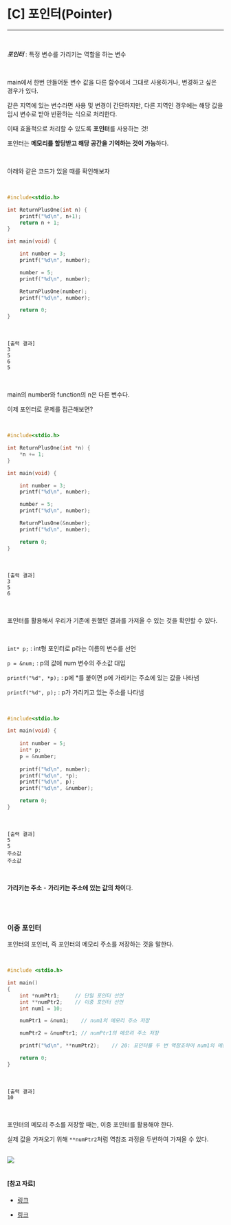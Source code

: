 # [C] 포인터(Pointer)

---

<br>

***포인터*** : 특정 변수를 가리키는 역할을 하는 변수

<br>

main에서 한번 만들어둔 변수 값을 다른 함수에서 그대로 사용하거나, 변경하고 싶은 경우가 있다.

같은 지역에 있는 변수라면 사용 및 변경이 간단하지만, 다른 지역인 경우에는 해당 값을 임시 변수로 받아 반환하는 식으로 처리한다.

이때 효율적으로 처리할 수 있도록 **포인터**를 사용하는 것!

포인터는 **메모리를 할당받고 해당 공간을 기억하는 것이 가능**하다.

<br>

아래와 같은 코드가 있을 때를 확인해보자

<br>

```cpp
#include<stdio.h>

int ReturnPlusOne(int n) {
    printf("%d\n", n+1);
	return n + 1;
}

int main(void) {

	int number = 3;
	printf("%d\n", number);

	number = 5;
	printf("%d\n", number);

	ReturnPlusOne(number);
	printf("%d\n", number);

	return 0;
}
```

<br>

```
[출력 결과]
3
5
6
5
```

<br>

main의 number와 function의 n은 다른 변수다.

이제 포인터로 문제를 접근해보면?

<br>

```cpp
#include<stdio.h>

int ReturnPlusOne(int *n) {
	*n += 1;
}

int main(void) {

	int number = 3;
	printf("%d\n", number);

	number = 5;
	printf("%d\n", number);

	ReturnPlusOne(&number);
	printf("%d\n", number);

	return 0;
}
```

<br>

```
[출력 결과]
3
5
6
```

<br>

포인터를 활용해서 우리가 기존에 원했던 결과를 가져올 수 있는 것을 확인할 수 있다.

<br>

`int* p;` : int형 포인터로 p라는 이름의 변수를 선언

`p = &num;` : p의 값에 num 변수의 주소값 대입

`printf("%d", *p);` : p에 *를 붙이면 p에 가리키는 주소에 있는 값을 나타냄

`printf("%d", p);` : p가 가리키고 있는 주소를 나타냄

<br>

```cpp
#include<stdio.h>

int main(void) {
	
    int number = 5;
    int* p;
    p = &number;
    
    printf("%d\n", number);
    printf("%d\n", *p);
    printf("%d\n", p);
    printf("%d\n", &number);

	return 0;
}
```

<br>

```
[출력 결과]
5
5
주소값
주소값
```

<br>

**가리키는 주소** - **가리키는 주소에 있는 값의 차이**다.

<br>

<br>

### 이중 포인터

포인터의 포인터, 즉 포인터의 메모리 주소를 저장하는 것을 말한다.

<br>

```cpp
#include <stdio.h>

int main()
{
    int *numPtr1;     // 단일 포인터 선언
    int **numPtr2;    // 이중 포인터 선언
    int num1 = 10;

    numPtr1 = &num1;    // num1의 메모리 주소 저장 

    numPtr2 = &numPtr1; // numPtr1의 메모리 주소 저장

    printf("%d\n", **numPtr2);    // 20: 포인터를 두 번 역참조하여 num1의 메모리 주소에 접근

    return 0;
}
```

<br>

```
[출력 결과]
10
```

<br>

포인터의 메모리 주소를 저장할 때는, 이중 포인터를 활용해야 한다.

실제 값을 가져오기 위해 `**numPtr2`처럼 역참조 과정을 두번하여 가져올 수 있다.

<br>

<img src="https://dojang.io/pluginfile.php/342/mod_page/content/18/unit34-25.png">

<br>

<br>

#### [참고 자료]

- [링크](<https://prosto.tistory.com/253>)

- [링크](<https://dojang.io/mod/page/view.php?id=279>)